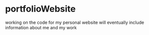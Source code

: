 # portfolioWebsite
working on the code for my personal website
will eventually include information about me and my work
